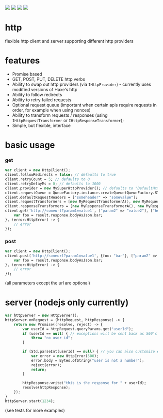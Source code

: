 <a href="https://github.com/core-haxe/http/actions/workflows/nodejs.yaml"><img src="https://github.com/core-haxe/http/actions/workflows/nodejs.yaml/badge.svg"></a>
<a href="https://github.com/core-haxe/http/actions/workflows/hl.yaml"><img src="https://github.com/core-haxe/http/actions/workflows/hl.yaml/badge.svg"></a>
<a href="https://github.com/core-haxe/http/actions/workflows/hxcpp.yaml"><img src="https://github.com/core-haxe/http/actions/workflows/hxcpp.yaml/badge.svg"></a>
<a href="https://github.com/core-haxe/http/actions/workflows/neko.yaml"><img src="https://github.com/core-haxe/http/actions/workflows/neko.yaml/badge.svg"></a>

# http
flexible http client and server supporting different http providers

# features
 - Promise based
 - GET, POST, PUT, DELETE http verbs
 - Ability to swap out http providers (via `IHttpProvider`) - currently uses modified versions of Haxe's http
 - Ability to follow redirects
 - Ability to retry failed requests
 - Optional request queue (important when certain apis require requests in order, for example when using nonces)
 - Ability to transform requests / responses (using `IHttpRequestTransformer` or `IHttpResponseTransformer`);
 - Simple, but flexible, interface
 
# basic usage

### get

```haxe
var client = new HttpClient();
client.followRedirects = false; // defaults to true
client.retryCount = 5; // defaults to 0
client.retryDelayMs = 0; // defaults to 1000
client.provider = new MySuperHttpProvider(); // defaults to "DefaultHttpProvider"
client.requestQueue = QueueFactory.instance.createQueue(QueueFactory.SIMPLE_QUEUE); // defaults to "NonQueue"
client.defaultRequestHeaders = ["someheader" => "somevalue"];
client.requestTransformers = [new MyRequestTransformerA(), new MyRequestTransformerB()];
client.responseTransformers = [new MyResponseTransformerA(), new MyResponseTransformerB()];
client.get('http://someurl?param1=value1', ["param2" => "value2"], ["header1" => "header value 1"]).then(result -> {
    var foo = result.response.bodyAsJson.bar;
}, (error:HttpError) -> {
    // error
});
```

### post

```haxe
var client = new HttpClient();
client.post('http://someurl?param1=value1', {foo: "bar"}, ["param2" => "value2"], ["header1" => "header value 1"]).then(result -> {
    var foo = result.response.bodyAsJson.bar;
}, (error:HttpError) -> {
    // error
});
```
(all parameters except the url are optional)

# server (nodejs only currently)
```haxe
var httpServer = new HttpServer();
httpServer.onRequest = (httpRequest, httpResponse) -> {
    return new Promise((resolve, reject) -> {
        var userId = httpRequest.queryParams.get("userId");
        if (userId == null) { // exceptions will be sent back as 500's
            throw "no user id";
        }
        
        if (Std.parseInt(userId) == null) { // you can also customize errors by using HttpError
            var error = new HttpError(500);
            error.body = Bytes.ofString("user is not a number");
            reject(error);
            return;
        }
        
        httpResponse.write("this is the response for " + userId);
        resolve(httpResponse);
    });
}
httpServer.start(1234);
```
(see tests for more examples)
